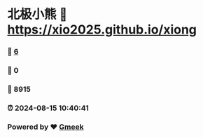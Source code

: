 # 北极小熊 :link: https://xio2025.github.io/xiong 
### :page_facing_up: [6](https://xio2025.github.io/xiong/tag.html) 
### :speech_balloon: 0 
### :hibiscus: 8915 
### :alarm_clock: 2024-08-15 10:40:41 
### Powered by :heart: [Gmeek](https://github.com/Meekdai/Gmeek)
